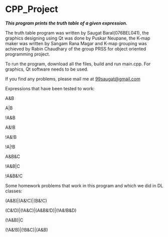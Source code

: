 # CPP_Project

***This program prints the truth table of a given expression.***

The truth table program was written by Saugat Baral(076BEL041), the graphics designing using Qt was done by Puskar Neupane, the K-map maker was written by Sangam Rana Magar and K-map grouping was achieved by Rabin Chaudhary of the group PRSS for object oriented programming project.

To run the program, download all the files, build and run main.cpp. For graphics, Qt software needs to be used. 

If you find any problems, please mail me at 99saugat@gmail.com

Expressions that have been tested to work:

A&B

A|B

!A&B

A&!B

!A&!B

!A|!B

A&B&C

!A&B|C

!A&B&!C

Some homework problems that work in this program and which we did in DL classes:

(A&B)|(A&!C)|(B&!C)

(C&!D)|(!A&C)|(A&B&!D)|(!A&!B&D)

(!A&B)|C

(!A&!B)|(!B&C)|(A&B)


